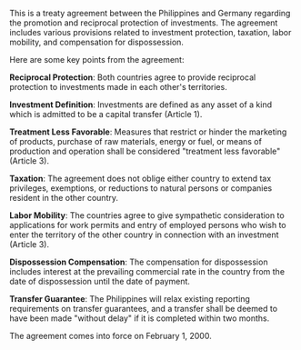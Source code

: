 This is a treaty agreement between the Philippines and Germany regarding the promotion and reciprocal protection of investments. The agreement includes various provisions related to investment protection, taxation, labor mobility, and compensation for dispossession.

Here are some key points from the agreement:

**Reciprocal Protection**: Both countries agree to provide reciprocal protection to investments made in each other's territories.

**Investment Definition**: Investments are defined as any asset of a kind which is admitted to be a capital transfer (Article 1).

**Treatment Less Favorable**: Measures that restrict or hinder the marketing of products, purchase of raw materials, energy or fuel, or means of production and operation shall be considered "treatment less favorable" (Article 3).

**Taxation**: The agreement does not oblige either country to extend tax privileges, exemptions, or reductions to natural persons or companies resident in the other country.

**Labor Mobility**: The countries agree to give sympathetic consideration to applications for work permits and entry of employed persons who wish to enter the territory of the other country in connection with an investment (Article 3).

**Dispossession Compensation**: The compensation for dispossession includes interest at the prevailing commercial rate in the country from the date of dispossession until the date of payment.

**Transfer Guarantee**: The Philippines will relax existing reporting requirements on transfer guarantees, and a transfer shall be deemed to have been made "without delay" if it is completed within two months.

The agreement comes into force on February 1, 2000.